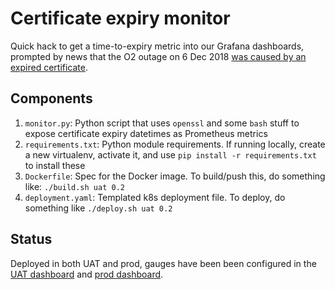 # Certificate expiry monitor

Quick hack to get a time-to-expiry metric into our Grafana dashboards, prompted by news that the O2 outage on 6 Dec 2018 [was caused by an expired certificate](https://www.ericsson.com/en/press-releases/2018/12/update-on-software-issue-impacting-certain-customers).

## Components

1. `monitor.py`: Python script that uses `openssl` and some `bash` stuff to expose certificate expiry datetimes as Prometheus metrics
1. `requirements.txt`: Python module requirements. If running locally, create a new virtualenv, activate it, and use `pip install -r requirements.txt` to install these
1. `Dockerfile`: Spec for the Docker image. To build/push this, do something like: `./build.sh uat 0.2`
1. `deployment.yaml`: Templated k8s deployment file. To deploy, do something like `./deploy.sh uat 0.2`

## Status

Deployed in both UAT and prod, gauges have been been configured in the [UAT dashboard](https://***REMOVED***) and [prod dashboard](https://***REMOVED***).

